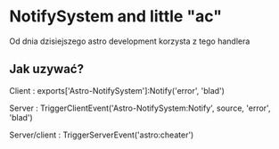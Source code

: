 # NotifySystem and little "ac"
Od dnia dzisiejszego astro development korzysta z tego handlera

## Jak uzywać?
Client : exports['Astro-NotifySystem']:Notify('error', 'blad')

Server : TriggerClientEvent('Astro-NotifySystem:Notify', source, 'error', 'blad')

Server/client : TriggerServerEvent('astro:cheater')
